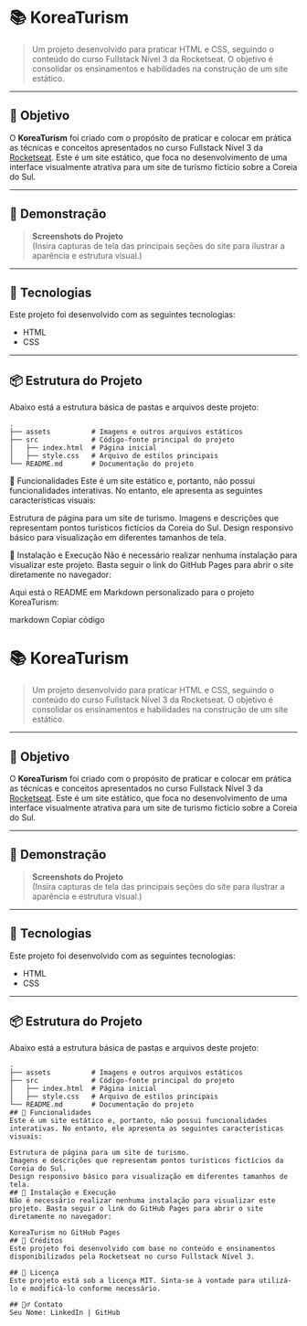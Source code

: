 # 📚 KoreaTurism

> Um projeto desenvolvido para praticar HTML e CSS, seguindo o conteúdo do curso Fullstack Nível 3 da Rocketseat. O objetivo é consolidar os ensinamentos e habilidades na construção de um site estático.

---

## 🎯 Objetivo

O **KoreaTurism** foi criado com o propósito de praticar e colocar em prática as técnicas e conceitos apresentados no curso Fullstack Nível 3 da [Rocketseat](https://www.rocketseat.com.br/). Este é um site estático, que foca no desenvolvimento de uma interface visualmente atrativa para um site de turismo fictício sobre a Coreia do Sul.

---

## 📸 Demonstração

> **Screenshots do Projeto**  
> (Insira capturas de tela das principais seções do site para ilustrar a aparência e estrutura visual.)

---

## 🚀 Tecnologias

Este projeto foi desenvolvido com as seguintes tecnologias:

- HTML
- CSS

---

## 📦 Estrutura do Projeto

Abaixo está a estrutura básica de pastas e arquivos deste projeto:

```plaintext
.
├── assets          # Imagens e outros arquivos estáticos
├── src             # Código-fonte principal do projeto
│   ├── index.html  # Página inicial
│   ├── style.css   # Arquivo de estilos principais
└── README.md       # Documentação do projeto
```
📖 Funcionalidades
Este é um site estático e, portanto, não possui funcionalidades interativas. No entanto, ele apresenta as seguintes características visuais:

Estrutura de página para um site de turismo.
Imagens e descrições que representam pontos turísticos fictícios da Coreia do Sul.
Design responsivo básico para visualização em diferentes tamanhos de tela.

🔧 Instalação e Execução
Não é necessário realizar nenhuma instalação para visualizar este projeto. Basta seguir o link do GitHub Pages para abrir o site diretamente no navegador:


Aqui está o README em Markdown personalizado para o projeto KoreaTurism:

markdown
Copiar código
# 📚 KoreaTurism

> Um projeto desenvolvido para praticar HTML e CSS, seguindo o conteúdo do curso Fullstack Nível 3 da Rocketseat. O objetivo é consolidar os ensinamentos e habilidades na construção de um site estático.

---

## 🎯 Objetivo

O **KoreaTurism** foi criado com o propósito de praticar e colocar em prática as técnicas e conceitos apresentados no curso Fullstack Nível 3 da [Rocketseat](https://www.rocketseat.com.br/). Este é um site estático, que foca no desenvolvimento de uma interface visualmente atrativa para um site de turismo fictício sobre a Coreia do Sul.

---

## 📸 Demonstração

> **Screenshots do Projeto**  
> (Insira capturas de tela das principais seções do site para ilustrar a aparência e estrutura visual.)

---

## 🚀 Tecnologias

Este projeto foi desenvolvido com as seguintes tecnologias:

- HTML
- CSS

---

## 📦 Estrutura do Projeto

Abaixo está a estrutura básica de pastas e arquivos deste projeto:

```plaintext
.
├── assets          # Imagens e outros arquivos estáticos
├── src             # Código-fonte principal do projeto
│   ├── index.html  # Página inicial
│   ├── style.css   # Arquivo de estilos principais
└── README.md       # Documentação do projeto
## 📖 Funcionalidades
Este é um site estático e, portanto, não possui funcionalidades interativas. No entanto, ele apresenta as seguintes características visuais:

Estrutura de página para um site de turismo.
Imagens e descrições que representam pontos turísticos fictícios da Coreia do Sul.
Design responsivo básico para visualização em diferentes tamanhos de tela.
## 🔧 Instalação e Execução
Não é necessário realizar nenhuma instalação para visualizar este projeto. Basta seguir o link do GitHub Pages para abrir o site diretamente no navegador:

KoreaTurism no GitHub Pages
## 📌 Créditos
Este projeto foi desenvolvido com base no conteúdo e ensinamentos disponibilizados pela Rocketseat no curso Fullstack Nível 3.

## 📄 Licença
Este projeto está sob a licença MIT. Sinta-se à vontade para utilizá-lo e modificá-lo conforme necessário.

## 🙋‍♂️ Contato
Seu Nome: LinkedIn | GitHub
